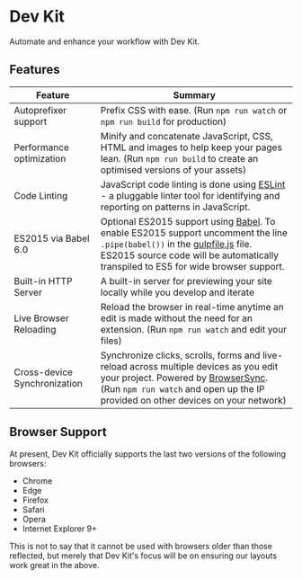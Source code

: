 # Dev Kit

Automate and enhance your workflow with Dev Kit.

## Features

| Feature                                | Summary                                                                                                                                                                                                                                                     |
|----------------------------------------|-------------------------------------------------------------------------------------------------------------------------------------------------------------------------------------------------------------------------------------------------------------|
| Autoprefixer support                   | Prefix CSS with ease. (Run `npm run watch` or `npm run build` for production)                                                                                                      |
| Performance optimization               | Minify and concatenate JavaScript, CSS, HTML and images to help keep your pages lean. (Run `npm run build` to create an optimised versions of your assets)                                                                                                |
| Code Linting               | JavaScript code linting is done using [ESLint](http://eslint.org) - a pluggable linter tool for identifying and reporting on patterns in JavaScript. |
| ES2015 via Babel 6.0                   | Optional ES2015 support using [Babel](https://babeljs.io/). To enable ES2015 support uncomment the line `.pipe(babel())` in the [gulpfile.js](gulpfile.js) file. ES2015 source code will be automatically transpiled to ES5 for wide browser support.  |
| Built-in HTTP Server                   | A built-in server for previewing your site locally while you develop and iterate                                                                                                                                                                            |
| Live Browser Reloading                 | Reload the browser in real-time anytime an edit is made without the need for an extension. (Run `npm run watch` and edit your files)                                                                                                                           |
| Cross-device Synchronization           | Synchronize clicks, scrolls, forms and live-reload across multiple devices as you edit your project. Powered by [BrowserSync](http://browsersync.io). (Run `npm run watch` and open up the IP provided on other devices on your network)                       |

## Browser Support

At present, Dev Kit officially supports the last two versions of the following browsers:

* Chrome
* Edge
* Firefox
* Safari
* Opera
* Internet Explorer 9+

This is not to say that it cannot be used with browsers older than those reflected, but merely that Dev Kit's focus will be on ensuring our layouts work great in the above.
